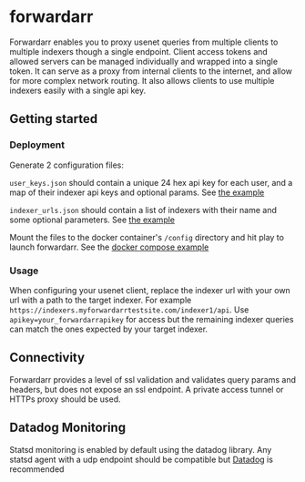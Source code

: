 # forwardarr
Forwardarr enables you to proxy usenet queries from multiple clients to multiple indexers though a single endpoint. Client access tokens and allowed servers can be managed individually and wrapped into a single token. It can serve as a proxy from internal clients to the internet, and allow for more complex network routing. It also allows clients to use multiple indexers easily with a single api key.

## Getting started

### Deployment

Generate 2 configuration files:

`user_keys.json` should contain a unique 24 hex api key for each user, and a map of their indexer api keys and optional params. See [the example](/examples/user_keys.json.example)

`indexer_urls.json` should contain a list of indexers with their name and some optional parameters. See [the example](/examples/indexer_urls.json.example)

Mount the files to the docker container's `/config` directory and hit play to launch forwardarr. See the [docker compose example](/docker-compose.yaml)

### Usage

When configuring your usenet client, replace the indexer url with your own url with a path to the target indexer. For example `https://indexers.myforwardarrtestsite.com/indexer1/api`. Use `apikey=your_forwardarrapikey` for access but the remaining indexer queries can match the ones expected by your target indexer.

## Connectivity

Forwardarr provides a level of ssl validation and validates query params and headers, but does not expose an ssl endpoint. A private access tunnel or HTTPs proxy should be used.

## Datadog Monitoring

Statsd monitoring is enabled by default using the datadog library. Any statsd agent with a udp endpoint should be compatible but [Datadog](https://datadoghq.com) is recommended
